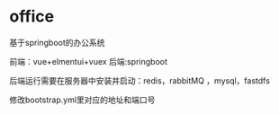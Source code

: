 # office

基于springboot的办公系统

 前端：vue+elmentui+vuex
 后端:springboot
 
后端运行需要在服务器中安装并启动：redis，rabbitMQ ，mysql，fastdfs

修改bootstrap.yml里对应的地址和端口号
